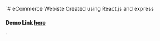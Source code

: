 `# eCommerce Webiste Created using React.js and express 
#### Demo Link [here](https://sticker-market.netlify.com "sticker market")
`